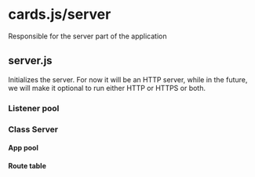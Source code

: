 # cards.js/server

Responsible for the server part of the application

## server.js

Initializes the server. For now it will be an HTTP server, while in the future, we will make it optional to run either HTTP or HTTPS or both.

### Listener pool

### Class Server

#### App pool

#### Route table